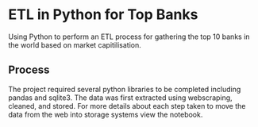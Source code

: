 # ETL in Python for Top Banks
Using Python to perform an ETL process for gathering the top 10 banks in the world based on market capitilisation.

## Process
The project required several python libraries to be completed including pandas and sqlite3. The data was first extracted using webscraping, cleaned, and stored. For more details about each step taken to move the data from the web into storage systems view the notebook.
